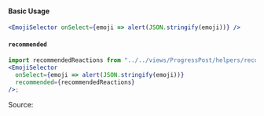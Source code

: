 #### Basic Usage

```jsx
<EmojiSelector onSelect={emoji => alert(JSON.stringify(emoji))} />
```

#### `recommended`

```jsx
import recommendedReactions from "../../views/ProgressPost/helpers/recommendReactions.json";
<EmojiSelector
  onSelect={emoji => alert(JSON.stringify(emoji))}
  recommended={recommendedReactions}
/>;
```

Source:

```js { "file": "./EmojiSelector.js" }
```
